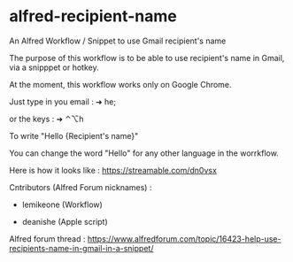 # alfred-recipient-name
An Alfred Workflow / Snippet to use Gmail recipient's name

The purpose of this workflow is to be able to use recipient's name in Gmail, via a snipppet or hotkey. 

At the moment, this workflow works only on Google Chrome. 

Just type in you email : 
➜ he;

or the keys : 
➜ ⌃⌥h

To write "Hello {Recipient's name}"

You can change the word "Hello" for any other language in the worrkflow. 

Here is how it looks like : https://streamable.com/dn0vsx

Cntributors (Alfred Forum nicknames) : 

- lemikeone (Workflow)

- deanishe (Apple script)

Alfred forum thread : https://www.alfredforum.com/topic/16423-help-use-recipients-name-in-gmail-in-a-snippet/
